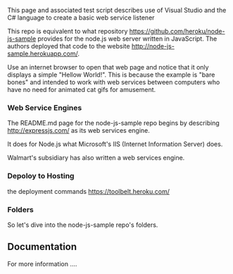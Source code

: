 This page and associated test script describes use of Visual Studio and the C# language to create a basic 
web service listener

This repo is equivalent to what repository https://github.com/heroku/node-js-sample
provides for the node.js web server written in JavaScript. 
The authors deployed that code to the website http://node-js-sample.herokuapp.com/.

Use an internet browser to open that web page and 
notice that it only displays a simple "Hellow World!".
This is because the example is "bare bones" and intended to work with web services between computers 
who have no need for animated cat gifs for amusement.


### <a name="WebServer"> Web Service Engines</a>
The README.md page for the node-js-sample repo begins by describing 
http://expressjs.com/
as its web services engine. 

It does for Node.js what Microsoft's IIS (Internet Information Server) does.

Walmart's subsidiary has also written a web services engine.


### <a name="Deploy2Hosting"> Depoloy to Hosting</a>

the deployment commands
https://toolbelt.heroku.com/


### <a name="Folders"> Folders</a>
So let's dive into the node-js-sample repo's folders.


## <a name="Documentation"> Documentation</a>

For more information ....
